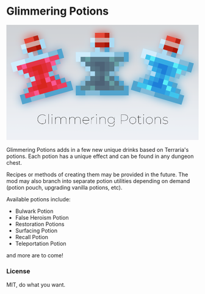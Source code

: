 # Glimmering Potions

![](resources/banner.png)

Glimmering Potions adds in a few new unique drinks based on Terraria's potions. Each potion has a unique effect and can be found in any dungeon chest.

Recipes or methods of creating them may be provided in the future. The mod may also branch into separate potion utilities depending on demand (potion pouch, upgrading vanilla potions, etc).

Available potions include:
 - Bulwark Potion
 - False Heroism Potion
 - Restoration Potions
 - Surfacing Potion
 - Recall Potion
 - Teleportation Potion
 
and more are to come!

### License
MIT, do what you want. 